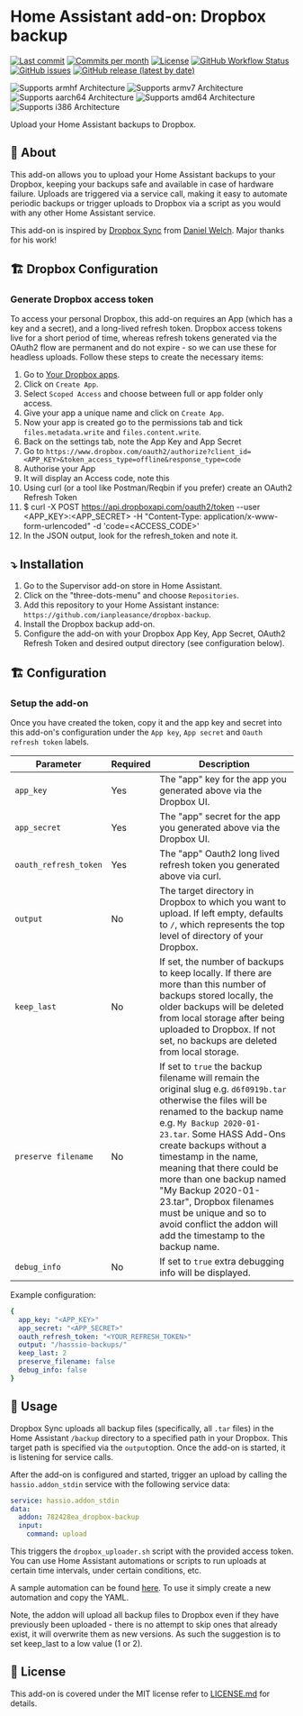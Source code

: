 # Home Assistant add-on: Dropbox backup

[![Last commit](https://img.shields.io/github/last-commit/mikevansighem/dropbox-backup?style=flat-square)](https://github.com/mikevansighem/dropbox-backup/commits/main)
[![Commits per month](https://img.shields.io/github/commit-activity/m/mikevansighem/dropbox-backup?style=flat-square)](https://github.com/mikevansighem/dropbox-backup/commits/main)
[![License](https://img.shields.io/badge/license-MIT-lightgrey?style=flat-square)](https://github.com/mikevansighem/dropbox-backup/blob/main/LICENSE.md)
[![GitHub Workflow Status](https://img.shields.io/github/actions/workflow/status/mikevansighem/dropbox-backup/.github/workflows/ci.yaml?branch=main?style=flat-square)](https://github.com/mikevansighem/dropbox-backup/actions)
[![GitHub issues](https://img.shields.io/github/issues-raw/mikevansighem/dropbox-backup?style=flat-square)](https://github.com/mikevansighem/dropbox-backup/issues)
[![GitHub release (latest by date)](https://img.shields.io/github/v/release/mikevansighem/dropbox-backup?style=flat-square)](https://github.com/mikevansighem/dropbox-backup/releases)

![Supports armhf Architecture](https://img.shields.io/badge/armhf-yes-green?style=flat-square)
![Supports armv7 Architecture](https://img.shields.io/badge/armv7-yes-green?style=flat-square)
![Supports aarch64 Architecture](https://img.shields.io/badge/aarch64-yes-green?style=flat-square)
![Supports amd64 Architecture](https://img.shields.io/badge/amd64-yes-green?style=flat-square)
![Supports i386 Architecture](https://img.shields.io/badge/i386-yes-green?style=flat-square)

Upload your Home Assistant backups to Dropbox.

## :page_facing_up: About

This add-on allows you to upload your Home Assistant backups to your Dropbox,
keeping your backups safe and available in case of hardware failure. Uploads
are triggered via a service call, making it easy to automate periodic backups
or trigger uploads to Dropbox via a script as you would with any other Home
Assistant service.

This add-on is inspired by [Dropbox Sync](https://github.com/danielwelch/hassio-dropbox-sync)
from [Daniel Welch](https://github.com/danielwelch). Major thanks for his work!

## 🏗 Dropbox Configuration

### Generate Dropbox access token

To access your personal Dropbox, this add-on requires an App (which has a key and a secret), and a long-lived refresh token. Dropbox access tokens live for a short period of time, whereas refresh tokens generated via the OAuth2 flow are permanent and do not expire - so we can use these for headless uploads.
Follow these steps to create the necessary items:

1. Go to [Your Dropbox apps](https://www.dropbox.com/developers/apps).
1. Click on `Create App`.
1. Select `Scoped Access` and choose between full or app folder only access.
1. Give your app a unique name and click on `Create App`.
1. Now your app is created go to the permissions tab and tick `files.metadata.write` and `files.content.write`.
1. Back on the settings tab, note the App Key and App Secret
1. Go to `https://www.dropbox.com/oauth2/authorize?client_id=<APP_KEY>&token_access_type=offline&response_type=code`
1. Authorise your App
1. It will display an Access code, note this
1. Using curl (or a tool like Postman/Reqbin if you prefer) create an OAuth2 Refresh Token
1. $ curl -X POST  https://api.dropboxapi.com/oauth2/token --user <APP_KEY>:<APP_SECRET> -H "Content-Type: application/x-www-form-urlencoded" -d 'code=<ACCESS_CODE>'
1. In the JSON output, look for the refresh_token and note it.

## ⤵️ Installation

1. Go to the Supervisor add-on store in Home Assistant.
1. Click on the "three-dots-menu" and choose `Repositories`.
1. Add this repository to your Home Assistant instance: `https://github.com/ianpleasance/dropbox-backup`.
1. Install the Dropbox backup add-on.
1. Configure the add-on with your Dropbox App Key, App Secret, OAuth2 Refresh Token and desired output directory (see configuration below).

## 🏗 Configuration

### Setup the add-on

Once you have created the token, copy it and the app key and secret into this add-on's configuration under
the `App key`, `App secret` and `Oauth refresh token` labels.

|Parameter|Required|Description|
|---------|--------|-----------|
|`app_key`|Yes|The "app" key for the app you generated above via the Dropbox UI.|
|`app_secret`|Yes|The "app" secret for the app you generated above via the Dropbox UI.|
|`oauth_refresh_token`|Yes|The "app" Oauth2 long lived refresh token you generated above via curl.|
|`output`|No|The target directory in Dropbox to which you want to upload. If left empty, defaults to `/`, which represents the top level of directory of your Dropbox.|
|`keep_last`|No|If set, the number of backups to keep locally. If there are more than this number of backups stored locally, the older backups will be deleted from local storage after being uploaded to Dropbox. If not set, no backups are deleted from local storage.|
|`preserve filename`|No|If set to `true` the backup filename will remain the original slug e.g. `d6f0919b.tar` otherwise the files will be renamed to the backup name e.g. `My Backup 2020-01-23.tar`. Some HASS Add-Ons create backups without a timestamp in the name, meaning that there could be more than one backup named "My Backup 2020-01-23.tar", Dropbox filenames must be unique and so to avoid conflict the addon will add the timestamp to the backup name. |
|`debug_info`|No|If set to `true` extra debugging info will be displayed.|

Example configuration:

```yaml
{
  app_key: "<APP_KEY>"
  app_secret: "<APP_SECRET>"
  oauth_refresh_token: "<YOUR_REFRESH_TOKEN>"
  output: "/hasssio-backups/"
  keep_last: 2
  preserve_filename: false
  debug_info: false
}
```

## 🚀 Usage

Dropbox Sync uploads all backup files (specifically, all `.tar` files) in the
Home Assistant `/backup` directory to a specified path in your Dropbox. This
target path is specified via the `output`option. Once the add-on is started, it
is listening for service calls.

After the add-on is configured and started, trigger an upload by calling the
`hassio.addon_stdin` service with the following service data:

```yaml
service: hassio.addon_stdin
data:
  addon: 782428ea_dropbox-backup
  input:
    command: upload

```

This triggers the `dropbox_uploader.sh` script with the provided access token.
You can use Home Assistant automations or scripts to run uploads at certain
time intervals, under certain conditions, etc.

A sample automation can be found [here](DOCS/sample_automation.md). To use it
simply create a new automation and copy the YAML.

Note, the addon will upload all backup files to Dropbox even if they have previously been uploaded - there is no attempt to skip ones that already exist, it will overwrite them as new versions. As such the suggestion is to set keep_last to a low value (1 or 2).

## 📝 License

This add-on is covered under the MIT license refer to [LICENSE.md](LICENSE.md)
for details.
